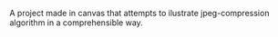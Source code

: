 A project made in canvas that attempts to ilustrate jpeg-compression algorithm in a comprehensible way.